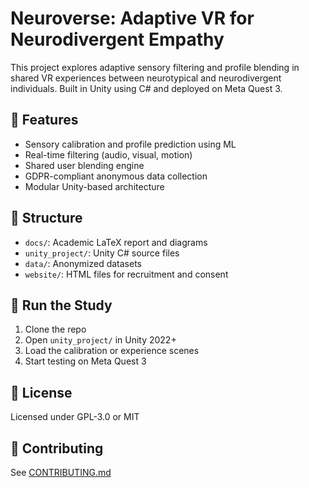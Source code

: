 # Neuroverse: Adaptive VR for Neurodivergent Empathy

This project explores adaptive sensory filtering and profile blending in shared VR experiences between neurotypical and neurodivergent individuals. Built in Unity using C# and deployed on Meta Quest 3.

## 🧠 Features

- Sensory calibration and profile prediction using ML
- Real-time filtering (audio, visual, motion)
- Shared user blending engine
- GDPR-compliant anonymous data collection
- Modular Unity-based architecture

## 📂 Structure

- `docs/`: Academic LaTeX report and diagrams
- `unity_project/`: Unity C# source files
- `data/`: Anonymized datasets
- `website/`: HTML files for recruitment and consent

## 🧪 Run the Study

1. Clone the repo
2. Open `unity_project/` in Unity 2022+
3. Load the calibration or experience scenes
4. Start testing on Meta Quest 3

## 📜 License

Licensed under GPL-3.0 or MIT

## 👥 Contributing

See [CONTRIBUTING.md](CONTRIBUTING.md)
